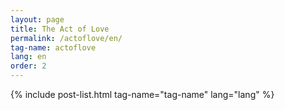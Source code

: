 ```yaml
---
layout: page
title: The Act of Love
permalink: /actoflove/en/
tag-name: actoflove
lang: en
order: 2
---
```


{% include post-list.html tag-name="tag-name" lang="lang"  %}


